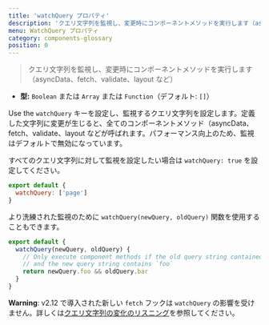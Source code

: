 ```yaml
---
title: 'watchQuery プロパティ'
description: 'クエリ文字列を監視し、変更時にコンポーネントメソッドを実行します（asyncData、fetch、validate、layout など）'
menu: WatchQuery プロパティ
category: components-glossary
position: 0
---
```


> クエリ文字列を監視し、変更時にコンポーネントメソッドを実行します（asyncData、fetch、validate、layout など）

- **型:** `Boolean` または `Array` または `Function`（デフォルト: `[]`）

Use the `watchQuery` キーを設定し、監視するクエリ文字列を設定します。定義した文字列に変更が生じると、全てのコンポーネントメソッド（asyncData、fetch、validate、layout などが呼ばれます。パフォーマンス向上のため、監視はデフォルトで無効になっています。

すべてのクエリ文字列に対して監視を設定したい場合は `watchQuery: true` を設定してください。

```js
export default {
  watchQuery: ['page']
}
```

より洗練された監視のために `watchQuery(newQuery, oldQuery)` 関数を使用することもできます。

```js
export default {
  watchQuery(newQuery, oldQuery) {
    // Only execute component methods if the old query string contained `bar`
    // and the new query string contains `foo`
    return newQuery.foo && oldQuery.bar
  }
}
```

<base-alert>

**Warning**: v2.12 で導入された新しい `fetch` フックは `watchQuery` の影響を受けません。詳しくは[クエリ文字列の変化のリスニング](/docs/2.x/features/data-fetching#fetch-フック)を参照してください。

</base-alert>
